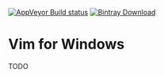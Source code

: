 [![AppVeyor Build status](https://ci.appveyor.com/api/projects/status/l64ad00nmc297uut/branch/master?svg=true)](https://ci.appveyor.com/project/micbou/vim-for-windows/branch/master)
[![Bintray Download](https://api.bintray.com/packages/micbou/generic/vim/images/download.svg)](https://bintray.com/micbou/generic/vim/_latestVersion)

# Vim for Windows

TODO

